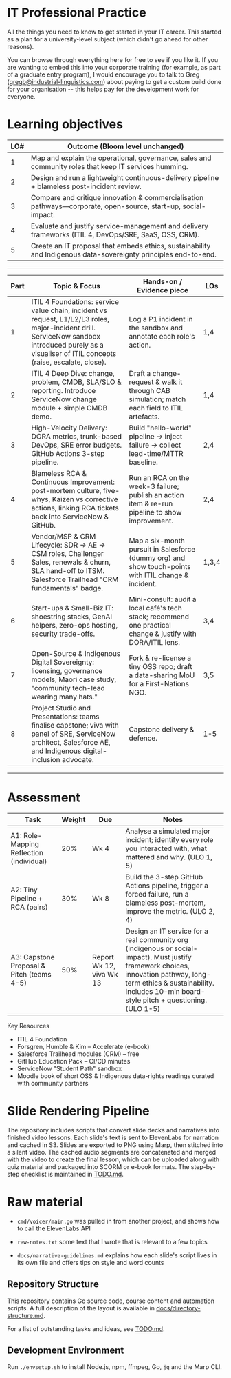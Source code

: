 # IT Professional Practice

All the things you need to know to get started in your IT career. This
started as a plan for a university-level subject (which didn't go
ahead for other reasons).

You can browse through everything here for free to see if you like
it. If you are wanting to embed this into your corporate training (for
example, as part of a graduate entry program), I would encourage you
to talk to Greg (gregb@industrial-linguistics.com) about paying to get
a custom build done for your organisation -- this helps pay for the
development work for everyone.

# Learning objectives

| LO# | Outcome (Bloom level unchanged) |
| --- | --- |
| 1 | Map and explain the operational, governance, sales and community roles that keep IT services humming. |
| 2 | Design and run a lightweight continuous-delivery pipeline + blameless post-incident review. |
| 3 | Compare and critique innovation & commercialisation pathways—corporate, open-source, start-up, social-impact. |
| 4 | Evaluate and justify service-management and delivery frameworks (ITIL 4, DevOps/SRE, SaaS, OSS, CRM). |
| 5 | Create an IT proposal that embeds ethics, sustainability and Indigenous data-sovereignty principles end-to-end. |

---
| Part | Topic & Focus | Hands-on / Evidence piece | LOs |
| --- | --- | --- | --- |
| 1 | ITIL 4 Foundations: service value chain, incident vs request, L1/L2/L3 roles, major-incident drill. ServiceNow sandbox introduced purely as a visualiser of ITIL concepts (raise, escalate, close). | Log a P1 incident in the sandbox and annotate each role's action. | 1,4 |
| 2 | ITIL 4 Deep Dive: change, problem, CMDB, SLA/SLO & reporting. Introduce ServiceNow change module + simple CMDB demo. | Draft a change-request & walk it through CAB simulation; match each field to ITIL artefacts. | 1,4 |
| 3 | High-Velocity Delivery: DORA metrics, trunk-based DevOps, SRE error budgets. GitHub Actions 3-step pipeline. | Build "hello-world" pipeline → inject failure → collect lead-time/MTTR baseline. | 2,4 |
| 4 | Blameless RCA & Continuous Improvement: post-mortem culture, five-whys, Kaizen vs corrective actions, linking RCA tickets back into ServiceNow & GitHub. | Run an RCA on the week-3 failure; publish an action item & re-run pipeline to show improvement. | 2,4 |
| 5 | Vendor/MSP & CRM Lifecycle: SDR → AE → CSM roles, Challenger Sales, renewals & churn, SLA hand-off to ITSM. Salesforce Trailhead "CRM fundamentals" badge. | Map a six-month pursuit in Salesforce (dummy org) and show touch-points with ITIL change & incident. | 1,3,4 |
| 6 | Start-ups & Small-Biz IT: shoestring stacks, GenAI helpers, zero-ops hosting, security trade-offs. | Mini-consult: audit a local café's tech stack; recommend one practical change & justify with DORA/ITIL lens. | 3,4 |
| 7 | Open-Source & Indigenous Digital Sovereignty: licensing, governance models, Maori case study, "community tech-lead wearing many hats." | Fork & re-license a tiny OSS repo; draft a data-sharing MoU for a First-Nations NGO. | 3,5 |
| 8 | Project Studio and Presentations: teams finalise capstone; viva with panel of SRE, ServiceNow architect, Salesforce AE, and Indigenous digital-inclusion advocate. | Capstone delivery & defence. | 1-5 |

---

# Assessment


| Task | Weight | Due | Notes |
| --- | --- | --- | --- |
| A1: Role-Mapping Reflection (individual) | 20% | Wk 4 | Analyse a simulated major incident; identify every role you interacted with, what mattered and why. (ULO 1, 5) |
| A2: Tiny Pipeline + RCA (pairs) | 30% | Wk 8 | Build the 3-step GitHub Actions pipeline, trigger a forced failure, run a blameless post-mortem, improve the metric. (ULO 2, 4) |
| A3: Capstone Proposal & Pitch (teams 4-5) | 50% | Report Wk 12, viva Wk 13 | Design an IT service for a real community org (indigenous or social-impact). Must justify framework choices, innovation pathway, long-term ethics & sustainability. Includes 10-min board-style pitch + questioning. (ULO 1-5) |

Key Resources

- ITIL 4 Foundation
- Forsgren, Humble & Kim – Accelerate (e-book)
- Salesforce Trailhead modules (CRM) – free
- GitHub Education Pack – CI/CD minutes
- ServiceNow "Student Path" sandbox
- Moodle book of short OSS & Indigenous data-rights readings curated with community partners

# Slide Rendering Pipeline

The repository includes scripts that convert slide decks and narratives into finished video lessons.
Each slide's text is sent to ElevenLabs for narration and cached in S3. Slides are exported to PNG
using Marp, then stitched into a silent video. The cached audio segments are concatenated and merged
with the video to create the final lesson, which can be uploaded along with quiz material and packaged
into SCORM or e-book formats. The step-by-step checklist is maintained in [TODO.md](TODO.md).

# Raw material

- `cmd/voicer/main.go` was pulled in from another project, and shows how to call the ElevenLabs API 

- `raw-notes.txt` some text that I wrote that is relevant to a few topics
- `docs/narrative-guidelines.md` explains how each slide's script lives in its own file and offers tips on style and word counts


## Repository Structure

This repository contains Go source code, course content and automation scripts. A full description of the layout is available in [docs/directory-structure.md](docs/directory-structure.md).

For a list of outstanding tasks and ideas, see [TODO.md](TODO.md).

## Development Environment

Run `./envsetup.sh` to install Node.js, npm, ffmpeg, Go, `jq` and the Marp CLI.
